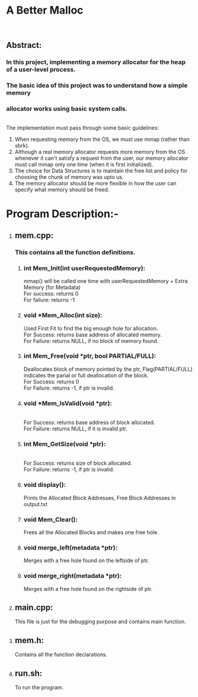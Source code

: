 # A Better Malloc
<br>

## Abstract:
### In this project, implementing a memory allocator for the heap of a user-level process.
### The basic idea of this project was to understand how a simple memory
### allocator works using basic system calls.
 <br> The implementation must pass through some basic guidelines:
1) When requesting memory from the OS, we must use mmap (rather than sbrk).
2) Although a real memory allocator requests more memory from the OS whenever it
can't satisfy a request from the user, our memory allocator must call mmap only one
time (when it is first initialized).
3) The choice for Data Structures is to maintain the free list and policy for choosing the
chunk of memory was upto us.
4) The memory allocator should be more flexible in how the user can specify what
memory should be freed.

# Program Description:-

1. ## mem.cpp:
    ### This contains all the function definitions.
    1. ### int Mem_Init(int userRequestedMemory):
        mmap() will be called one time with userRequestedMemory + Extra Memory (for Metadata)
        <br>For success: returns 0
        <br>For failure: returns -1  
    2. ### void *Mem_Alloc(int size):
        Used First Fit to find the big enough hole for allocation.
        <br>For Success: returns base address of allocated memory.
        <br>For Failure: returns NULL, if no block of memory found.
    3. ### int Mem_Free(void *ptr, bool PARTIAL/FULL):
        Deallocates block of memory pointed by the ptr, Flag(PARTIAL/FULL) indicates the parial or full deallocation of the block.
        <br>For Success: returns 0
        <br>For Failure: returns -1, if ptr is invalid.
    4. ### void *Mem_IsValid(void *ptr):
        <br>For Success: returns base address of block allocated.
        <br>For Failure: returns NULL, if it is invalid ptr.
    5. ### int Mem_GetSize(void *ptr):
        <br>For Success: returns size of block allocated.
        <br>For Failure: returns -1, if ptr is invalid.
    6. ### void display():
        Prints the Allocated Block Addresses, Free Block Addresses in output.txt
    7. ### void Mem_Clear():
        Frees all the Allocated Blocks and makes one free hole.
    8. ### void merge_left(metadata *ptr):
        Merges with a free hole found on the leftside of ptr.
    9. ### void merge_right(metadata *ptr):  
        Merges with a free hole found on the rightside of ptr.

2. ## main.cpp:
     This file is just for the debugging purpose and contains main function.
3. ## mem.h:
     Contains all the function declarations.
4. ## run.sh:
    To run the program. 